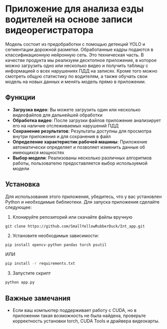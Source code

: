 # Приложение для анализа езды водителей на основе записи видеорегистратора
Модель состоит из предобработки с помощью детекций YOLO и сегментации дорожной разметки. Обработанные кадры подаются в классификационную нейронную сеть. Это техническая часть. В качестве продукта мы реализуем десктопное приложение, в которое можно загрузить одно или несколько видео и получить таблицу с информацией о всех нарушениях ПДД на записях. Кроме того можно смотреть общую статистику по водителям, а также обучать свои модель на новых данных и менять модель прямо в приложении.
## Функции 
- **Загрузка видео**: Вы можете загрузить один или несколько видеофайлов для дальнейшей обработки
- **Обработка видео**: После загрузки файлов приложение анализирует его на наличие отслеживаемых нарушений ПДД
- **Сохранение результатов**: Результаты доступны для просмотра внутри приложения и для сохранения в файл
- **Определение характеристик рабочей машины**: Приложение автоматически определяет и позволяет изменить данные об имеющихся мощностях 
- **Выбор модели**: Реализованы несколько различных алгоритмов работы, пользователю предоставляется выбор используемой модели

## Установка 
Для использования этого приложения, убедитесь, что у вас установлен Python и необходимые библиотеки. Для запуска приложения сделайте следующее:
1. Клонируйте репозиторий или скачайте файлы вручную
```
git clone https://github.com/SmallYellowRubberDuck/Int_app.git
```
2. Установите необходимые зависимости:
```bash
pip install opencv-python pandas torch psutil 
```
ИЛИ
```bash
pip install -r requirements.txt
```
3. Запустите скрипт
```bash
python app.py
```
## Важные замечания
- Если ваш компьютер поддерживает работу с CUDA, но в приложении такая возможность не была найдена, проверьте корректность установки torch, CUDA Tools и драйвера видеокарты. 